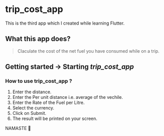 # trip_cost_app

This is the third app which I created while learning Flutter.

## What this app does?

> Claculate the cost of the net fuel you have consumed while on a trip.

## Getting started -> Starting *trip_cost_app*

### How to use __trip_cost_app__ ?

1. Enter the distance.
2. Enter the Per unit distance i.e. average of the vechile.
3. Enter the Rate of the Fuel per Litre.
4. Select the currency.
5. Click on Submit.
6. The result will be printed on your screen.

NAMASTE 🙏
